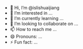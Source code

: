 - 👋 Hi, I’m @islishuaijiang
- 👀 I’m interested in ...
- 🌱 I’m currently learning ...
- 💞️ I’m looking to collaborate on ...
- 📫 How to reach me ...
- 😄 Pronouns: ...
- ⚡ Fun fact: ...

<!---
islishuaijiang/islishuaijiang is a ✨ special ✨ repository because its `README.md` (this file) appears on your GitHub profile.
You can click the Preview link to take a look at your changes.
--->
